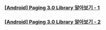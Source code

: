 ### [[Android] Paging 3.0 Library 알아보기 - 1](https://leveloper.tistory.com/202)
### [[Android] Paging 3.0 Library 알아보기 - 2](https://leveloper.tistory.com/207)
